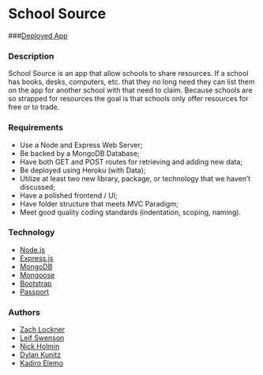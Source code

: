 # School Source

###[Deployed App](https://schoolsource.herokuapp.com/)


### Description
School Source is an app that allow schools to share resources.  If a school has books, desks, computers, etc. that they no long need they can list them on the app for another school with that need to claim.  Because schools are so strapped for resources the goal is that schools only offer resources for free or to trade.   


### Requirements
* Use a Node and Express Web Server;
* Be backed by a MongoDB Database;
* Have both GET and POST routes for retrieving and adding new data;
* Be deployed using Heroku (with Data);
* Utilize at least two new library, package, or technology that we haven’t discussed;
* Have a polished frontend / UI;
* Have folder structure that meets MVC Paradigm;
* Meet good quality coding standards (indentation, scoping, naming).


### Technology
* [Node.js](https://nodejs.org/en/)
* [Express.js](https://expressjs.com/)
* [MongoDB](https://www.mongodb.com/)
* [Mongoose](http://mongoosejs.com/)
* [Bootstrap](http://getbootstrap.com/)
* [Passport](http://www.passportjs.org/)


### Authors
* [Zach Lockner](https://github.com/Lockn008)
* [Leif Swenson](https://github.com/leifswenson)
* [Nick Holmin](https://github.com/niholm99)
* [Dylan Kunitz](https://github.com/dylankuntz)
* [Kadiro Elemo](https://github.com/kelemo)
